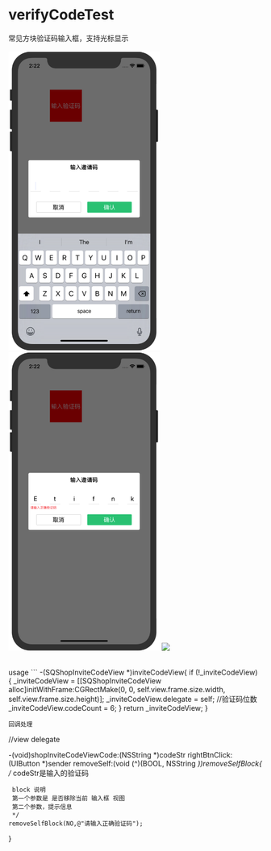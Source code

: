 # verifyCodeTest
常见方块验证码输入框，支持光标显示
<br/>
<br/>
<img src = "https://github.com/BlackStarLang/verifyCodeTest/blob/master/1.png" width = 300>
<img src = "https://github.com/BlackStarLang/verifyCodeTest/blob/master/2.png" width = 300>
![](https://github.com/BlackStarLang/verifyCodeTest/blob/master/3.gif)

<br/>
usage
```
-(SQShopInviteCodeView *)inviteCodeView{
    if (!_inviteCodeView) {
        _inviteCodeView = [[SQShopInviteCodeView alloc]initWithFrame:CGRectMake(0, 0, self.view.frame.size.width, self.view.frame.size.height)];
        _inviteCodeView.delegate = self;
        //验证码位数
        _inviteCodeView.codeCount = 6;
    }
    return _inviteCodeView;
}

```
回调处理
```
//view delegate

-(void)shopInviteCodeViewCode:(NSString *)codeStr rightBtnClick:(UIButton *)sender removeSelf:(void (^)(BOOL, NSString *))removeSelfBlock{
    /*
     codeStr是输入的验证码
    
     block 说明
     第一个参数是 是否移除当前 输入框 视图
     第二个参数，提示信息
     */
    removeSelfBlock(NO,@"请输入正确验证码");
}
```
